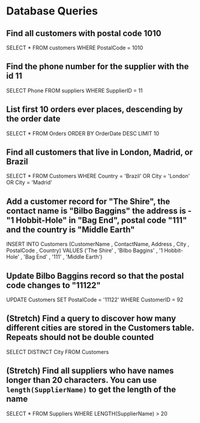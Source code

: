 # Database Queries

## Find all customers with postal code 1010

SELECT * FROM customers WHERE PostalCode = 1010

## Find the phone number for the supplier with the id 11

SELECT Phone FROM suppliers WHERE SupplierID = 11

## List first 10 orders ever places, descending by the order date

SELECT * FROM Orders ORDER BY OrderDate DESC LIMIT 10

## Find all customers that live in London, Madrid, or Brazil

SELECT * FROM Customers WHERE Country = 'Brazil' OR City = 'London' OR City = 'Madrid'

## Add a customer record for "The Shire", the contact name is "Bilbo Baggins" the address is -"1 Hobbit-Hole" in "Bag End", postal code "111" and the country is "Middle Earth"

INSERT INTO Customers (CustomerName , ContactName, Address , City , PostalCode , Country) VALUES ('The Shire' , 'Bilbo Baggins' , '1 Hobbit-Hole' , 'Bag End' , '111' , 'Middle Earth') 

## Update Bilbo Baggins record so that the postal code changes to "11122"

UPDATE Customers SET PostalCode = '11122' WHERE CustomerID = 92

## (Stretch) Find a query to discover how many different cities are stored in the Customers table. Repeats should not be double counted

SELECT DISTINCT City FROM Customers

## (Stretch) Find all suppliers who have names longer than 20 characters. You can use `length(SupplierName)` to get the length of the name

SELECT * FROM Suppliers WHERE LENGTH(SupplierName) > 20